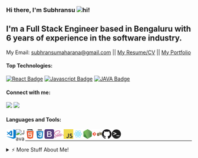 ### Hi there, I'm Subhransu <img src="https://user-images.githubusercontent.com/1303154/88677602-1635ba80-d120-11ea-84d8-d263ba5fc3c0.gif" width="28px" alt="hi">!

## I'm a Full Stack Engineer based in Bengaluru with 6 years of experience in the software industry. 


My Email: subhransumaharana@gmail.com || <a href="https://subhnet.github.io/src/assets/doc/Subhransu_Resume_FullStack.pdf" target="_blank">My Resume/CV</a> || <a href="https://subhnet.github.io/" target="_blank">My Portfolio</a>

#### Top Technologies:

[![React Badge](https://img.shields.io/badge/-React-61DBFB?style=for-the-badge&labelColor=black&logo=react&logoColor=61DBFB)](#)
[![Javascript Badge](https://img.shields.io/badge/-Javascript-F0DB4F?style=for-the-badge&labelColor=black&logo=javascript&logoColor=F0DB4F)](#)
[![JAVA Badge](https://img.shields.io/badge/-Java-orange?style=for-the-badge&labelColor=black&logo=java&logoColor=orange)](#)


#### Connect with me:

<a href="https://www.linkedin.com/in/smaharana/" target="_blank"><img src="https://img.shields.io/badge/connect-%230077B5.svg?&style=for-the-badge&logo=linkedin&logoColor=white"></a>
<a href="https://twitter.com/subhmaharana" target="_blank"><img src="https://img.shields.io/badge/Add Me-%231DA1F2.svg?&style=for-the-badge&logo=twitter&logoColor=white"></a>

#### Languages and Tools:

<img align="left" alt="Visual Studio Code" width="26px" src="https://raw.githubusercontent.com/github/explore/80688e429a7d4ef2fca1e82350fe8e3517d3494d/topics/visual-studio-code/visual-studio-code.png" />

<img align="left" alt="Java" width="26px" src="https://user-images.githubusercontent.com/5060594/117230596-12fff580-ae3b-11eb-8296-f93cc8e36d6a.png" />

<img align="left" alt="HTML5" width="26px" src="https://raw.githubusercontent.com/github/explore/80688e429a7d4ef2fca1e82350fe8e3517d3494d/topics/html/html.png" />

<img align="left" alt="CSS3" width="26px" src="https://raw.githubusercontent.com/github/explore/80688e429a7d4ef2fca1e82350fe8e3517d3494d/topics/css/css.png" />
<img align="left" alt="Bootstrap" width="26px" src="https://raw.githubusercontent.com/github/explore/80688e429a7d4ef2fca1e82350fe8e3517d3494d/topics/bootstrap/bootstrap.png" />

<img align="left" alt="Sass" width="26px" src="https://raw.githubusercontent.com/github/explore/80688e429a7d4ef2fca1e82350fe8e3517d3494d/topics/sass/sass.png" />

<img align="left" alt="JavaScript" width="26px" src="https://raw.githubusercontent.com/github/explore/80688e429a7d4ef2fca1e82350fe8e3517d3494d/topics/javascript/javascript.png" />

<img align="left" alt="React" width="26px" src="https://raw.githubusercontent.com/github/explore/80688e429a7d4ef2fca1e82350fe8e3517d3494d/topics/react/react.png" />

<img align="left" alt="Node.js" width="26px" src="https://raw.githubusercontent.com/github/explore/80688e429a7d4ef2fca1e82350fe8e3517d3494d/topics/nodejs/nodejs.png" />

<img align="left" alt="Git" width="26px" src="https://raw.githubusercontent.com/github/explore/80688e429a7d4ef2fca1e82350fe8e3517d3494d/topics/git/git.png" />

<img align="left" alt="GitHub" width="26px" src="https://raw.githubusercontent.com/github/explore/78df643247d429f6cc873026c0622819ad797942/topics/github/github.png" />

<img align="left" alt="Terminal" width="26px" src="https://raw.githubusercontent.com/github/explore/80688e429a7d4ef2fca1e82350fe8e3517d3494d/topics/terminal/terminal.png" />

<br />

---

<details>
  <summary>⚡ More Stuff About Me!</summary>


</details>

[website]: https://nihal.netlify.app/
[twitter]: https://twitter.com/subhmaharana
[linkedin]: https://www.linkedin.com/in/smaharana/
[resume]: https://subhnet.github.io/src/assets/doc/Subhransu_Resume_FullStack.pdf

<!-- - 🌱 I’m currently learning JavaScript, React, NodeJS. -->
<!-- - 🥅 2021 Goals:  -->
